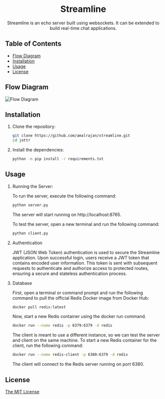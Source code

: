 <h1 align="center">Streamline</h1>

<p align="center">
  Streamline is an echo server built using websockets. It can be extended to build real-time chat applications.
</p>

## Table of Contents

- [Flow Diagram](#flow-diagram)
- [Installation](#installation)
- [Usage](#usage)
- [License](#license)

## Flow Diagram
![Flow Diagram](https://ik.imagekit.io/5jrct2yttdr/streamline_JCEo0RI7S.png?updatedAt=1691183047295)

## Installation

1. Clone the repository:

   ```bash
   git clone https://github.com/amalrajan/streamline.git
   cd jottr
   ```

2. Install the dependencies:

   ```bash
   python -m pip install -r requirements.txt
   ```


## Usage

1. Running the Server: 

    To run the server, execute the following command:

    ```bash
    python server.py
    ```
    The server will start running on http://localhost:8765.

    To test the server, open a new terminal and run the following command:

    ```bash
    python client.py
    ```

2. Authentication

    JWT (JSON Web Token) authentication is used to secure the Streamline application. Upon successful login, users receive a JWT token that contains encoded user information. This token is sent with subsequent requests to authenticate and authorize access to protected routes, ensuring a secure and stateless authentication process.

3. Database

    First, open a terminal or command prompt and run the following command to pull the official Redis Docker image from Docker Hub:

    ```bash
    docker pull redis:latest
    ```

    Now, start a new Redis container using the docker run command.

    ```bash
    docker run --name redis -p 6379:6379 -d redis
    ```

    The client is meant to use a different instance, so we can test the server and client on the same machine. To start a new Redis container for the client, run the following command:

    ```bash
    docker run --name redis-client -p 6380:6379 -d redis
    ```
    The client will connect to the Redis server running on port 6380.


## License

[The MIT License](https://choosealicense.com/licenses/mit/)